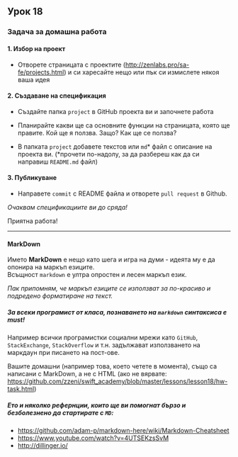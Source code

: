 ## Урок 18

### Задача за домашна работа

#### 1. Избор на проект
  
* Отворете страницата с проектите (http://zenlabs.pro/sa-fe/projects.html) и си харесайте нещо или пък си измислете някоя ваша идея
  
#### 2. Създаване на спецификация
  
* Създайте папка `project` в GitHub проекта ви и започнете работа
  
* Планирайте какви ще са основните функции на страницата, която ще правите. Кой ще я ползва. Защо? Как ще се ползва?
  
* В папката `project` добавете текстов или `md`\* файл с описание на проекта ви. (\*прочети по-надолу, за да разбереш как да си направиш `README.md` файл)
  
#### 3. Публикуване
  
* Направете `commit` с README файла и отворете `pull request` в Github.
  
_Очаквам спецификациите ви до сряда!_

Приятна работа!

  
---
  
#### MarkDown
  
Името **MarkDown** е нещо като шега и игра на думи - идеята му е да опонира на маркъп езиците.  
Всъщност `markdown` е ултра опростен и лесен маркъп език.

_Пак припомням, че маркъп езиците се използват за по-красиво и подредено форматиране на текст._

##### За всеки програмист от класа, познаването на `markdown` синтаксиса е _must_!

Например всички програмистки социални мрежи като `GitHub`, `StackExchange`, `StackOverflow` и т.н. задължават използването на маркдаун при писането на пост-ове.

Вашите домашни (например това, което четете в момента), също са написани с MarkDown, а не с HTML (ако не вярвате: https://github.com/zzeni/swift_academy/blob/master/lessons/lesson18/hw-task.html)
  
##### Ето и няколко рефернции, които ще ви помогнат бързо и безболезнено да стартирате с `MD`:
  
* https://github.com/adam-p/markdown-here/wiki/Markdown-Cheatsheet
* https://www.youtube.com/watch?v=4UTSEKzsSvM
* http://dillinger.io/
  